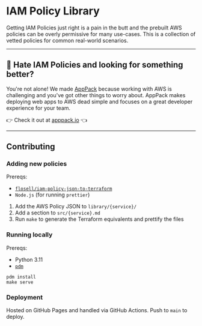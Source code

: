 # IAM Policy Library

Getting IAM Policies just right is a pain in the butt and the prebuilt AWS policies can be overly permissive for many use-cases. This is a collection of vetted policies for common real-world scenarios.

---

## 🤬 Hate IAM Policies and looking for something better?

You're not alone! We made [AppPack](https://apppack.io?utm_source=iam-policy-library) because working with AWS is challenging and you've got other things to worry about. AppPack makes deploying web apps to AWS dead simple and focuses on a great developer experience for your team.

👉 Check it out at [apppack.io](https://apppack.io?utm_source=iam-policy-library) 👈

---

## Contributing
### Adding new policies

Prereqs:

* [`flosell/iam-policy-json-to-terraform`](https://github.com/flosell/iam-policy-json-to-terraform)
* `Node.js` (for running `prettier`)

1. Add the AWS Policy JSON to `library/{service}/`
3. Add a section to `src/{service}.md`
4. Run `make` to generate the Terraform equivalents and prettify the files


### Running locally

Prereqs:

* Python 3.11
* [`pdm`](https://pdm.fming.dev/)

```shell
pdm install
make serve
```

### Deployment

Hosted on GitHub Pages and handled via GitHub Actions. Push to `main` to deploy.
